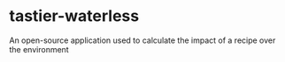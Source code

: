 # tastier-waterless
An open-source application used to calculate the impact of a recipe over the environment
